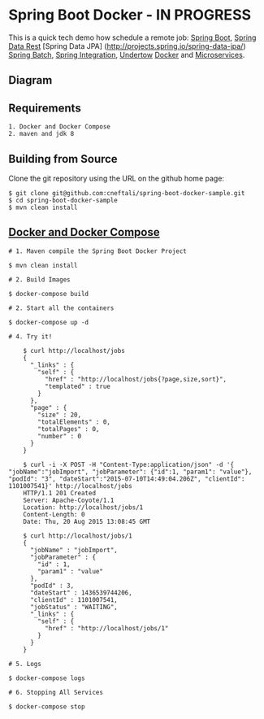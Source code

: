 # Spring Boot Docker - IN PROGRESS

This is a quick tech demo how schedule a remote job:
[Spring Boot](http://projects.spring.io/spring-boot/),
[Spring Data Rest](http://projects.spring.io/spring-data-rest/)
[Spring Data JPA] (http://projects.spring.io/spring-data-jpa/)
[Spring Batch](http://projects.spring.io/spring-batch/),
[Spring Integration](http://projects.spring.io/spring-integration/),
[Undertow](http://undertow.io/)
[Docker](https://www.docker.io/) and
[Microservices](http://martinfowler.com/articles/microservices.html).

## Diagram

## Requirements
    1. Docker and Docker Compose
    2. maven and jdk 8
    
## Building from Source

Clone the git repository using the URL on the github home page:

    $ git clone git@github.com:cneftali/spring-boot-docker-sample.git
    $ cd spring-boot-docker-sample
    $ mvn clean install


## [Docker and Docker Compose](https://docs.docker.com/compose/#installation-and-set-up)

    # 1. Maven compile the Spring Boot Docker Project
    
    $ mvn clean install
    
    # 2. Build Images

    $ docker-compose build
   
    # 2. Start all the containers
    
    $ docker-compose up -d
        
    # 4. Try it!
    
        $ curl http://localhost/jobs
        {
          "_links" : {
            "self" : {
              "href" : "http://localhost/jobs{?page,size,sort}",
              "templated" : true
            }
          },
          "page" : {
            "size" : 20,
            "totalElements" : 0,
            "totalPages" : 0,
            "number" : 0
          }
        }
        
        $ curl -i -X POST -H "Content-Type:application/json" -d '{ "jobName":"jobImport", "jobParameter": {"id":1, "param1": "value"}, "podId": "3", "dateStart":"2015-07-10T14:49:04.206Z", "clientId": 1101007541}' http://localhost/jobs
        HTTP/1.1 201 Created
        Server: Apache-Coyote/1.1
        Location: http://localhost/jobs/1
        Content-Length: 0
        Date: Thu, 20 Aug 2015 13:08:45 GMT
        
        $ curl http://localhost/jobs/1
        {
          "jobName" : "jobImport",
          "jobParameter" : {
            "id" : 1,
            "param1" : "value"
          },
          "podId" : 3,
          "dateStart" : 1436539744206,
          "clientId" : 1101007541,
          "jobStatus" : "WAITING",
          "_links" : {
            "self" : {
              "href" : "http://localhost/jobs/1"
            }
          }
        }
    
    # 5. Logs
    
    $ docker-compose logs
    
    # 6. Stopping All Services
    
    $ docker-compose stop 